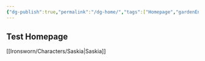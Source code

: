 ```yaml
---
{"dg-publish":true,"permalink":"/dg-home/","tags":["Homepage","gardenEntry"]}
---
```




## <center></center>Test Homepage

[[Ironsworn/Characters/Saskia\|Saskia]]